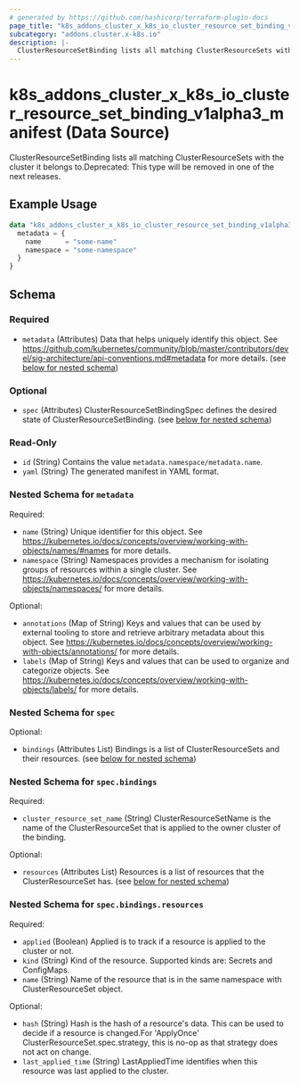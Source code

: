 ```yaml
---
# generated by https://github.com/hashicorp/terraform-plugin-docs
page_title: "k8s_addons_cluster_x_k8s_io_cluster_resource_set_binding_v1alpha3_manifest Data Source - terraform-provider-k8s"
subcategory: "addons.cluster.x-k8s.io"
description: |-
  ClusterResourceSetBinding lists all matching ClusterResourceSets with the cluster it belongs to.Deprecated: This type will be removed in one of the next releases.
---
```


# k8s_addons_cluster_x_k8s_io_cluster_resource_set_binding_v1alpha3_manifest (Data Source)

ClusterResourceSetBinding lists all matching ClusterResourceSets with the cluster it belongs to.Deprecated: This type will be removed in one of the next releases.

## Example Usage

```terraform
data "k8s_addons_cluster_x_k8s_io_cluster_resource_set_binding_v1alpha3_manifest" "example" {
  metadata = {
    name      = "some-name"
    namespace = "some-namespace"
  }
}
```

<!-- schema generated by tfplugindocs -->
## Schema

### Required

- `metadata` (Attributes) Data that helps uniquely identify this object. See https://github.com/kubernetes/community/blob/master/contributors/devel/sig-architecture/api-conventions.md#metadata for more details. (see [below for nested schema](#nestedatt--metadata))

### Optional

- `spec` (Attributes) ClusterResourceSetBindingSpec defines the desired state of ClusterResourceSetBinding. (see [below for nested schema](#nestedatt--spec))

### Read-Only

- `id` (String) Contains the value `metadata.namespace/metadata.name`.
- `yaml` (String) The generated manifest in YAML format.

<a id="nestedatt--metadata"></a>
### Nested Schema for `metadata`

Required:

- `name` (String) Unique identifier for this object. See https://kubernetes.io/docs/concepts/overview/working-with-objects/names/#names for more details.
- `namespace` (String) Namespaces provides a mechanism for isolating groups of resources within a single cluster. See https://kubernetes.io/docs/concepts/overview/working-with-objects/namespaces/ for more details.

Optional:

- `annotations` (Map of String) Keys and values that can be used by external tooling to store and retrieve arbitrary metadata about this object. See https://kubernetes.io/docs/concepts/overview/working-with-objects/annotations/ for more details.
- `labels` (Map of String) Keys and values that can be used to organize and categorize objects. See https://kubernetes.io/docs/concepts/overview/working-with-objects/labels/ for more details.


<a id="nestedatt--spec"></a>
### Nested Schema for `spec`

Optional:

- `bindings` (Attributes List) Bindings is a list of ClusterResourceSets and their resources. (see [below for nested schema](#nestedatt--spec--bindings))

<a id="nestedatt--spec--bindings"></a>
### Nested Schema for `spec.bindings`

Required:

- `cluster_resource_set_name` (String) ClusterResourceSetName is the name of the ClusterResourceSet that is applied to the owner cluster of the binding.

Optional:

- `resources` (Attributes List) Resources is a list of resources that the ClusterResourceSet has. (see [below for nested schema](#nestedatt--spec--bindings--resources))

<a id="nestedatt--spec--bindings--resources"></a>
### Nested Schema for `spec.bindings.resources`

Required:

- `applied` (Boolean) Applied is to track if a resource is applied to the cluster or not.
- `kind` (String) Kind of the resource. Supported kinds are: Secrets and ConfigMaps.
- `name` (String) Name of the resource that is in the same namespace with ClusterResourceSet object.

Optional:

- `hash` (String) Hash is the hash of a resource's data. This can be used to decide if a resource is changed.For 'ApplyOnce' ClusterResourceSet.spec.strategy, this is no-op as that strategy does not act on change.
- `last_applied_time` (String) LastAppliedTime identifies when this resource was last applied to the cluster.
